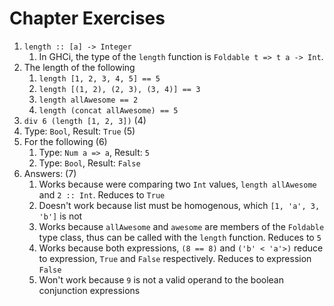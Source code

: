 # Chapter Exercises

1. `length :: [a] -> Integer`
   1. In GHCi, the type of the `length` function is `Foldable t => t a -> Int`.
2. The length of the following
   1. `length [1, 2, 3, 4, 5] == 5`
   2. `length [(1, 2), (2, 3), (3, 4)] == 3`
   3. `length allAwesome == 2`
   4. `length (concat allAwesome) == 5`
3. `div 6 (length [1, 2, 3])` (4)
4. Type: `Bool`, Result: `True` (5)
5. For the following (6)
   1. Type: `Num a => a`, Result: `5`
   2. Type: `Bool`, Result: `False`
6. Answers: (7)
   1. Works because were comparing two `Int` values, `length allAwesome` and `2 :: Int`. Reduces to `True`
   2. Doesn't work because list must be homogenous, which `[1, 'a', 3, 'b']` is not
   3. Works because `allAwesome` and `awesome` are members of the `Foldable` type class, thus can be called with the `length` function. Reduces to `5`
   4. Works because both expressions, `(8 == 8)` and `('b' < 'a'>)` reduce to expression, `True` and `False` respectively. Reduces to expression `False`
   5. Won't work because `9` is not a valid operand to the boolean conjunction expressions
